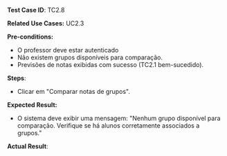 **Test Case ID**: TC2.8

**Related Use Cases:** UC2.3

**Pre-conditions:**
- O professor deve estar autenticado
- Não existem grupos disponíveis para comparação.
- Previsões de notas exibidas com sucesso (TC2.1 bem-sucedido).

**Steps**:
- Clicar em "Comparar notas de grupos".

**Expected Result:**
- O sistema deve exibir uma mensagem: "Nenhum grupo disponível para comparação. Verifique se há alunos corretamente associados a grupos."

**Actual Result**: 